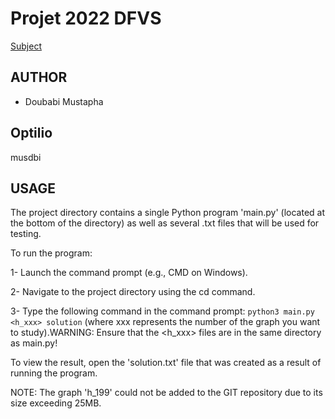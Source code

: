 # Projet 2022 DFVS

[Subject](https://www.lamsade.dauphine.fr/~sikora/ens/graphes/projet2022/)

## AUTHOR
* Doubabi Mustapha

## Optilio
musdbi

## USAGE
The project directory contains a single Python program 'main.py' (located at the bottom of the directory) as well as several .txt files that will be used for testing.

To run the program:

1- Launch the command prompt (e.g., CMD on Windows).

2- Navigate to the project directory using the cd command.

3- Type the following command in the command prompt: 
```python3 main.py <h_xxx> solution``` (where xxx represents the number of the graph you want to study).WARNING: Ensure that the <h_xxx> files are in the same directory as main.py!

To view the result, open the 'solution.txt' file that was created as a result of running the program.

NOTE: The graph 'h_199' could not be added to the GIT repository due to its size exceeding 25MB.
